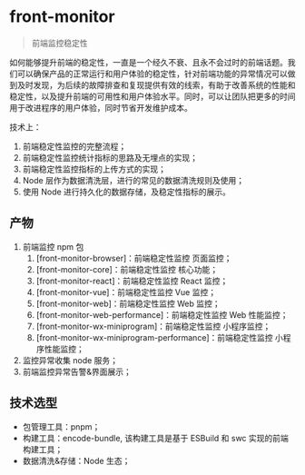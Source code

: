 # front-monitor

> 前端监控稳定性

如何能够提升前端的稳定性，一直是一个经久不衰、且永不会过时的前端话题。我们可以确保产品的正常运行和用户体验的稳定性，针对前端功能的异常情况可以做到及时发现，为后续的故障排查和复现提供有效的线索，有助于改善系统的性能和稳定性，以及提升前端的可用性和用户体验水平。同时，可以让团队把更多的时间用于改进程序的用户体验，同时节省开发维护成本。

技术上：

1. 前端稳定性监控的完整流程；
2. 前端稳定性监控统计指标的思路及无埋点的实现；
3. 前端稳定性监控指标的上传方式的实现；
4. Node 层作为数据清洗层，进行的常见的数据清洗规则及使用；
5. 使用 Node 进行持久化的数据存储，及稳定性指标的展示。

## 产物

1. 前端监控 npm 包
   1. [front-monitor-browser]：前端稳定性监控 页面监控；
   2. [front-monitor-core]：前端稳定性监控 核心功能；
   3. [front-monitor-react]：前端稳定性监控 React 监控；
   4. [front-monitor-vue]：前端稳定性监控 Vue 监控；
   5. [front-monitor-web]：前端稳定性监控 Web 监控；
   6. [front-monitor-web-performance]：前端稳定性监控 Web 性能监控；
   7. [front-monitor-wx-miniprogram]：前端稳定性监控 小程序监控；
   8. [front-monitor-wx-miniprogram-performance]：前端稳定性监控 小程序性能监控；
2. 监控异常收集 node 服务；
3. 前端监控异常告警&界面展示；

## 技术选型

- 包管理工具：pnpm；
- 构建工具：encode-bundle, 该构建工具是基于 ESBuild 和 swc 实现的前端构建工具；
- 数据清洗&存储：Node 生态；
